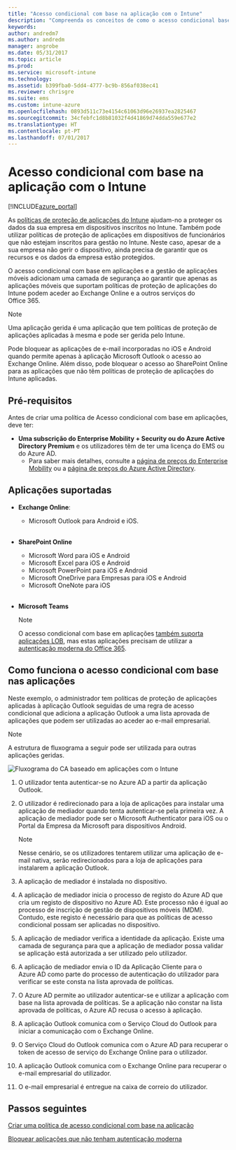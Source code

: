 ```yaml
---
title: "Acesso condicional com base na aplicação com o Intune"
description: "Compreenda os conceitos de como o acesso condicional baseado em aplicações funciona com o Intune."
keywords: 
author: andredm7
ms.author: andredm
manager: angrobe
ms.date: 05/31/2017
ms.topic: article
ms.prod: 
ms.service: microsoft-intune
ms.technology: 
ms.assetid: b399fba0-5dd4-4777-bc9b-856af038ec41
ms.reviewer: chrisgre
ms.suite: ems
ms.custom: intune-azure
ms.openlocfilehash: 0893d511c73e4154c61063d96e26937ea2825467
ms.sourcegitcommit: 34cfebfc1d8b81032f4d41869d74dda559e677e2
ms.translationtype: HT
ms.contentlocale: pt-PT
ms.lasthandoff: 07/01/2017
---
```

# <a name="app-based-conditional-access-with-intune"></a>Acesso condicional com base na aplicação com o Intune

[!INCLUDE[azure_portal](./includes/azure_portal.md)]

As [políticas de proteção de aplicações do Intune](app-protection-policy.md) ajudam-no a proteger os dados da sua empresa em dispositivos inscritos no Intune. Também pode utilizar políticas de proteção de aplicações em dispositivos de funcionários que não estejam inscritos para gestão no Intune. Neste caso, apesar de a sua empresa não gerir o dispositivo, ainda precisa de garantir que os recursos e os dados da empresa estão protegidos.

O acesso condicional com base em aplicações e a gestão de aplicações móveis adicionam uma camada de segurança ao garantir que apenas as aplicações móveis que suportam políticas de proteção de aplicações do Intune podem aceder ao Exchange Online e a outros serviços do Office 365.

> [!NOTE]
> Uma aplicação gerida é uma aplicação que tem políticas de proteção de aplicações aplicadas à mesma e pode ser gerida pelo Intune.

Pode bloquear as aplicações de e-mail incorporadas no iOS e Android quando permite apenas à aplicação Microsoft Outlook o acesso ao Exchange Online. Além disso, pode bloquear o acesso ao SharePoint Online para as aplicações que não têm políticas de proteção de aplicações do Intune aplicadas.

## <a name="prerequisites"></a>Pré-requisitos
Antes de criar uma política de Acesso condicional com base em aplicações, deve ter:

- **Uma subscrição do Enterprise Mobility + Security ou do Azure Active Directory Premium** e os utilizadores têm de ter uma licença do EMS ou do Azure AD.
    - Para saber mais detalhes, consulte a [página de preços do Enterprise Mobility](https://www.microsoft.com/cloud-platform/enterprise-mobility-pricing) ou a [página de preços do Azure Active Directory](https://azure.microsoft.com/pricing/details/active-directory/).

## <a name="supported-apps"></a>Aplicações suportadas

- **Exchange Online**:
    - Microsoft Outlook para Android e iOS.
<br></br>
- **SharePoint Online**
    - Microsoft Word para iOS e Android
    - Microsoft Excel para iOS e Android
    - Microsoft PowerPoint para iOS e Android
    - Microsoft OneDrive para Empresas para iOS e Android
    - Microsoft OneNote para iOS
<br></br>
- **Microsoft Teams**

    > [!NOTE] 
    > O acesso condicional com base em aplicações [também suporta aplicações LOB](https://docs.microsoft.com/intune-classic/deploy-use/block-apps-with-no-modern-authentication), mas estas aplicações precisam de utilizar a [autenticação moderna do Office 365](https://support.office.com/article/Using-Office-365-modern-authentication-with-Office-clients-776c0036-66fd-41cb-8928-5495c0f9168a).

## <a name="how-app-based-conditional-access-works"></a>Como funciona o acesso condicional com base nas aplicações

Neste exemplo, o administrador tem políticas de proteção de aplicações aplicadas à aplicação Outlook seguidas de uma regra de acesso condicional que adiciona a aplicação Outlook a uma lista aprovada de aplicações que podem ser utilizadas ao aceder ao e-mail empresarial.

> [!NOTE] 
> A estrutura de fluxograma a seguir pode ser utilizada para outras aplicações geridas.

![Fluxograma do CA baseado em aplicações com o Intune](./media/ca-intune-common-ways-3.png)

1.  O utilizador tenta autenticar-se no Azure AD a partir da aplicação Outlook.

2.  O utilizador é redirecionado para a loja de aplicações para instalar uma aplicação de mediador quando tenta autenticar-se pela primeira vez. A aplicação de mediador pode ser o Microsoft Authenticator para iOS ou o Portal da Empresa da Microsoft para dispositivos Android.

    > [!NOTE]
    > Nesse cenário, se os utilizadores tentarem utilizar uma aplicação de e-mail nativa, serão redirecionados para a loja de aplicações para instalarem a aplicação Outlook.

3.  A aplicação de mediador é instalada no dispositivo.

4.  A aplicação de mediador inicia o processo de registo do Azure AD que cria um registo de dispositivo no Azure AD. Este processo não é igual ao processo de inscrição de gestão de dispositivos móveis (MDM). Contudo, este registo é necessário para que as políticas de acesso condicional possam ser aplicadas no dispositivo.

5.  A aplicação de mediador verifica a identidade da aplicação. Existe uma camada de segurança para que a aplicação de mediador possa validar se aplicação está autorizada a ser utilizado pelo utilizador.

6.  A aplicação de mediador envia o ID da Aplicação Cliente para o Azure AD como parte do processo de autenticação do utilizador para verificar se este consta na lista aprovada de políticas.

7.  O Azure AD permite ao utilizador autenticar-se e utilizar a aplicação com base na lista aprovada de políticas. Se a aplicação não constar na lista aprovada de políticas, o Azure AD recusa o acesso à aplicação.

8.  A aplicação Outlook comunica com o Serviço Cloud do Outlook para iniciar a comunicação com o Exchange Online.

9.  O Serviço Cloud do Outlook comunica com o Azure AD para recuperar o token de acesso de serviço do Exchange Online para o utilizador.

10.  A aplicação Outlook comunica com o Exchange Online para recuperar o e-mail empresarial do utilizador.

11.  O e-mail empresarial é entregue na caixa de correio do utilizador.

## <a name="next-steps"></a>Passos seguintes
[Criar uma política de acesso condicional com base na aplicação](app-based-conditional-access-intune-create.md)

[Bloquear aplicações que não tenham autenticação moderna](app-modern-authentication-block.md)
